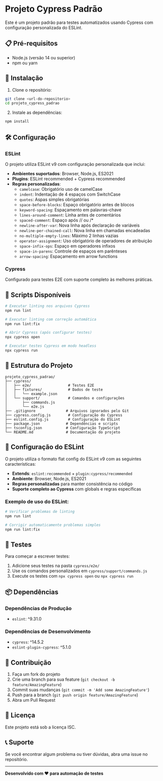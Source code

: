 # Projeto Cypress Padrão

Este é um projeto padrão para testes automatizados usando Cypress com configuração personalizada do ESLint.

## 📋 Pré-requisitos

- Node.js (versão 14 ou superior)
- npm ou yarn

## 🚀 Instalação

1. Clone o repositório:
```bash
git clone <url-do-repositorio>
cd projeto_cypress_padrao
```

2. Instale as dependências:
```bash
npm install
```

## 🛠️ Configuração

### ESLint
O projeto utiliza ESLint v9 com configuração personalizada que inclui:

- **Ambientes suportados**: Browser, Node.js, ES2021
- **Plugins**: ESLint recommended + Cypress recommended
- **Regras personalizadas**:
  - `camelcase`: Obrigatório uso de camelCase
  - `indent`: Indentação de 4 espaços com SwitchCase
  - `quotes`: Aspas simples obrigatórias
  - `space-before-blocks`: Espaço obrigatório antes de blocos
  - `keyword-spacing`: Espaçamento em palavras-chave
  - `lines-around-comment`: Linha antes de comentários
  - `spaced-comment`: Espaço após // ou /*
  - `newline-after-var`: Nova linha após declaração de variáveis
  - `newline-per-chained-call`: Nova linha em chamadas encadeadas
  - `no-multiple-empty-lines`: Máximo 2 linhas vazias
  - `operator-assignment`: Uso obrigatório de operadores de atribuição
  - `space-infix-ops`: Espaço em operadores infixos
  - `space-in-parens`: Controle de espaços em parênteses
  - `arrow-spacing`: Espaçamento em arrow functions

### Cypress
Configurado para testes E2E com suporte completo às melhores práticas.

## 📝 Scripts Disponíveis

```bash
# Executar linting nos arquivos Cypress
npm run lint

# Executar linting com correção automática
npm run lint:fix

# Abrir Cypress (após configurar testes)
npx cypress open

# Executar testes Cypress em modo headless
npx cypress run
```

## 📁 Estrutura do Projeto

```
projeto_cypress_padrao/
├── cypress/
│   ├── e2e/                 # Testes E2E
│   ├── fixtures/            # Dados de teste
│   │   └── example.json
│   └── support/             # Comandos e configurações
│       ├── commands.js
│       └── e2e.js
├── .gitignore              # Arquivos ignorados pelo Git
├── cypress.config.js        # Configuração do Cypress
├── eslint.config.js         # Configuração do ESLint
├── package.json            # Dependências e scripts
├── tsconfig.json           # Configuração TypeScript
└── README.md               # Documentação do projeto
```

## 🔧 Configuração do ESLint

O projeto utiliza o formato flat config do ESLint v9 com as seguintes características:

- **Extends**: `eslint:recommended` + `plugin:cypress/recommended`
- **Ambiente**: Browser, Node.js, ES2021
- **Regras personalizadas** para manter consistência no código
- **Suporte completo ao Cypress** com globals e regras específicas

### Exemplo de uso do ESLint:
```bash
# Verificar problemas de linting
npm run lint

# Corrigir automaticamente problemas simples
npm run lint:fix
```

## 🧪 Testes

Para começar a escrever testes:

1. Adicione seus testes na pasta `cypress/e2e/`
2. Use os comandos personalizados em `cypress/support/commands.js`
3. Execute os testes com `npx cypress open` ou `npx cypress run`

## 📦 Dependências

### Dependências de Produção
- `eslint`: ^9.31.0

### Dependências de Desenvolvimento
- `cypress`: ^14.5.2
- `eslint-plugin-cypress`: ^5.1.0

## 🤝 Contribuição

1. Faça um fork do projeto
2. Crie uma branch para sua feature (`git checkout -b feature/AmazingFeature`)
3. Commit suas mudanças (`git commit -m 'Add some AmazingFeature'`)
4. Push para a branch (`git push origin feature/AmazingFeature`)
5. Abra um Pull Request

## 📄 Licença

Este projeto está sob a licença ISC.

## 📞 Suporte

Se você encontrar algum problema ou tiver dúvidas, abra uma issue no repositório.

---

**Desenvolvido com ❤️ para automação de testes**
